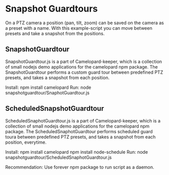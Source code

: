# Snapshot Guardtours

On a PTZ camera a position (pan, tilt, zoom) can be saved on the camera as a preset with a name.
With this example-script you can move between presets and take a snapshot from the positions.

## SnapshotGuardtour
SnapshotGuardtour.js is a part of Camelopard-keeper, which is a
collection of small nodejs demo applications for the camelopard npm package.
The SnapshotGuardtour performs a custom guard tour between predefined PTZ presets,
and takes a snapshot from each position.

Install:
    npm install camelopard
Run: 
    node snapshotguardtour/SnaphotGuardtour.js

## ScheduledSnapshotGuardtour
ScheduledSnaphotGuardtour.js is a part of Camelopard-keeper, which is a
collection of small nodejs demo applications for the camelopard npm package.
The ScheduledSnaphotGuardtour performs scheduled guard toura between predefined PTZ presets,
and takes a snapshot from each position, everytime.

Install:
    npm install camelopard
    npm install node-schedule
Run: 
    node snapshotguardtour/ScheduledSnaphotGuardtour.js

Recommendation: Use forever npm package to run script as a daemon.
